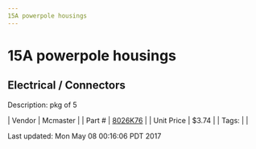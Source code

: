```yaml
---
15A powerpole housings
---
```

# 15A powerpole housings
## Electrical / Connectors
Description: 	pkg of 5 

| Vendor | Mcmaster | 
| Part # | [8026K76](https://www.mcmaster.com/#8026K76) | 
| Unit Price | $3.74 | 
| Tags: |  | 

Last updated: Mon May 08 00:16:06 PDT 2017